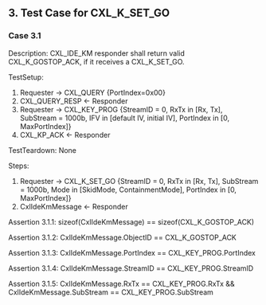 ## 3. Test Case for CXL_K_SET_GO

### Case 3.1

Description: CXL_IDE_KM responder shall return valid CXL_K_GOSTOP_ACK, if it receives a CXL_K_SET_GO.

TestSetup:
1. Requester -> CXL_QUERY {PortIndex=0x00}
2. CXL_QUERY_RESP <- Responder
3. Requester -> CXL_KEY_PROG {StreamID = 0, RxTx in [Rx, Tx], SubStream = 1000b, IFV in [default IV, initial IV], PortIndex in [0, MaxPortIndex]}
4. CXL_KP_ACK <- Responder

TestTeardown: None

Steps:
1. Requester -> CXL_K_SET_GO {StreamID = 0, RxTx in [Rx, Tx], SubStream = 1000b, Mode in [SkidMode, ContainmentMode], PortIndex in [0, MaxPortIndex]}
2. CxlIdeKmMessage <- Responder

Assertion 3.1.1:
    sizeof(CxlIdeKmMessage) == sizeof(CXL_K_GOSTOP_ACK)

Assertion 3.1.2:
    CxlIdeKmMessage.ObjectID == CXL_K_GOSTOP_ACK

Assertion 3.1.3:
    CxlIdeKmMessage.PortIndex == CXL_KEY_PROG.PortIndex

Assertion 3.1.4:
    CxlIdeKmMessage.StreamID == CXL_KEY_PROG.StreamID

Assertion 3.1.5:
    CxlIdeKmMessage.RxTx == CXL_KEY_PROG.RxTx &&
    CxlIdeKmMessage.SubStream == CXL_KEY_PROG.SubStream
